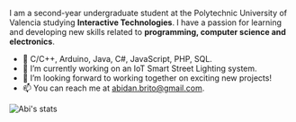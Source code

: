 I am a second-year undergraduate student at the Polytechnic University of Valencia studying **Interactive Technologies**. I have a passion for learning and developing new skills related to **programming, computer science and electronics**.

*   🌱 C/C++, Arduino, Java, C#, JavaScript, PHP, SQL.   
*   🔭 I’m currently working on an IoT Smart Street Lighting system.
*   👯 I’m looking forward to working together on exciting new projects!
*   📫 You can reach me at abidan.brito@gmail.com.

![Abi's stats](https://github-readme-stats.vercel.app/api?username=abidanBrito&show_icons=true&theme=dark)
